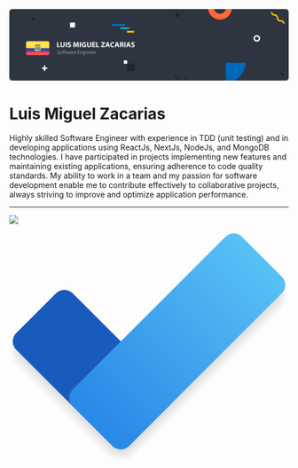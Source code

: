 <img src="https://raw.githubusercontent.com/lmzacarias/lmzacarias/main/Luis%20Miguel%20Zacarias.png" alt="Luis Miguel Zacarias - Software Engineer">

# Luis Miguel Zacarias

Highly skilled Software Engineer with experience in TDD (unit testing) and in developing applications using ReactJs, NextJs, NodeJs, and MongoDB technologies. I have participated in projects implementing new features and maintaining existing applications, ensuring adherence to code quality standards. My ability to work in a team and my passion for software development enable me to contribute effectively to collaborative projects, always striving to improve and optimize application performance.

---

<img align="" height='170px' src="https://github-readme-stats.vercel.app/api?username=lmzacarias&theme=graywhite&show_icons=true&count_private=true"/>

<svg xmlns="http://www.w3.org/2000/svg" xmlns:xlink="http://www.w3.org/1999/xlink" viewBox="0 0 1007.922 821.827"><defs><style>.a{fill:#fff;}.b{fill:url(#a);}.c{mask:url(#b);}.d{fill:url(#c);}.e{mask:url(#d);}.f{fill:url(#e);}.g{fill:url(#f);}.h{mask:url(#g);}.i{fill:url(#h);}.j{fill:#195abd;}.k{fill:url(#i);}</style><linearGradient id="a" x1="700.766" y1="597.024" x2="749.765" y2="597.024" gradientTransform="translate(86.603 -142.296) scale(0.867 1.307)" gradientUnits="userSpaceOnUse"><stop offset="0" stop-opacity="0.13"/><stop offset="0.994" stop-opacity="0"/></linearGradient><mask id="b" x="317.137" y="651.827" width="170" height="205.208" maskUnits="userSpaceOnUse"><g transform="translate(-8.064 -116.521)"><rect class="a" x="367.701" y="870.953" width="85" height="85" transform="translate(766.054 -22.512) rotate(45)"/></g></mask><radialGradient id="c" cx="410.201" cy="853.349" r="85" gradientTransform="translate(715.49 -156.637) rotate(45)" gradientUnits="userSpaceOnUse"><stop offset="0.5" stop-opacity="0.13"/><stop offset="0.994" stop-opacity="0"/></radialGradient><mask id="d" x="837.922" y="95.835" width="205.208" height="205.208" maskUnits="userSpaceOnUse"><g transform="translate(-8.064 -116.521)"><rect class="a" x="876.038" y="260.012" width="170" height="85" transform="translate(1426.685 1195.977) rotate(-135)"/></g></mask><radialGradient id="e" cx="1051.126" cy="1265.852" r="85" gradientTransform="translate(771.087 1854.394) rotate(-135)" xlink:href="#c"/><linearGradient id="f" x1="1880.8" y1="34.286" x2="1929.799" y2="34.286" gradientTransform="matrix(0.867, 0, 0, -0.796, -1446.031, 767.147)" xlink:href="#a"/><mask id="g" x="-35.208" y="299.482" width="205.208" height="205.208" maskUnits="userSpaceOnUse"><g transform="translate(-8.064 -116.521)"><rect class="a" x="-21.988" y="463.659" width="170" height="85" transform="translate(-339.453 192.807) rotate(-45)"/></g></mask><radialGradient id="h" cx="27.608" cy="2001.37" r="85" gradientTransform="matrix(0.707, -0.707, -0.707, -0.707, 1480.66, 1854.394)" xlink:href="#c"/><linearGradient id="i" x1="308.378" y1="811.629" x2="919.318" y2="200.689" gradientTransform="translate(-178.117 582.307) rotate(-45)" gradientUnits="userSpaceOnUse"><stop offset="0" stop-color="#2987e6"/><stop offset="0.994" stop-color="#58c1f5"/></linearGradient></defs><title>Todo</title><rect class="b" x="694.422" y="269.785" width="42.5" height="736.5" transform="translate(652.71 -435.701) rotate(45)"/><g class="c"><circle class="d" cx="402.137" cy="736.827" r="85"/></g><g class="e"><circle class="f" cx="922.922" cy="216.043" r="85"/></g><rect class="g" x="185.305" y="515.608" width="42.5" height="448.5" transform="translate(867.705 1000.439) rotate(135)"/><g class="h"><circle class="i" cx="85" cy="419.69" r="85"/></g><rect class="j" x="164.378" y="319.982" width="288" height="576" rx="42.5" transform="translate(-347.651 279.609) rotate(-45)"/><rect class="k" x="469.848" y="74.159" width="288" height="864" rx="42.5" transform="translate(529.636 -402.327) rotate(45)"/></svg>
